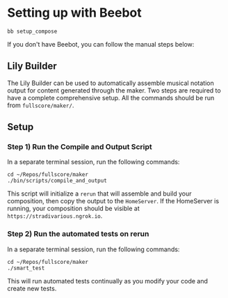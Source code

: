 # Setting up with Beebot

```
bb setup_compose
```

If you don't have Beebot, you can follow the manual steps below:

## Lily Builder

The Lily Builder can be used to automatically assemble musical notation output for content generated through the maker.  Two steps are required to have a complete comprehensive setup.  All the commands should be run from `fullscore/maker/`.

## Setup

### Step 1) Run the Compile and Output Script

In a separate terminal session, run the following commands:

```
cd ~/Repos/fullscore/maker
./bin/scripts/compile_and_output
```

This script will initialize a `rerun` that will assemble and build your
composition, then copy the output to the `HomeServer`.  If the HomeServer is
running, your composition should be visible at `https://stradivarious.ngrok.io`.


### Step 2) Run the automated tests on rerun

In a separate terminal session, run the following commands:

```
cd ~/Repos/fullscore/maker
./smart_test
```

This will run automated tests continually as you modify your code and create new
tests.
